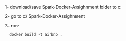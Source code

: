 1- download/save  Spark-Docker-Assighnment folder to c:

2- go to c:\ Spark-Docker-Assighnment

3- run: 

      docker build -t airbnb .
      
